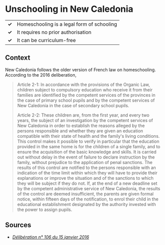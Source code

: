 # Unschooling in New Caledonia
| | |
|-|-|
| __✓__ | Homeschooling is a legal form of schooling |
| __✓__ | It requires no prior authorisation |
| __✓__ | It can be curriculum-free |

## Context

New Caledonia follows the older version of French law on homeschooling.
According to the 2016 deliberation,

> Article 2-1: In accordance with the provisions of the Organic Law, children subject to compulsory education who receive it from their families are identified by the competent services of the provinces in the case of primary school pupils and by the competent services of New Caledonia in the case of secondary school pupils.
> 
> Article 2-2: These children are, from the first year, and every two years, the subject of an investigation by the competent services of New Caledonia in order to establish the reasons alleged by the persons responsible and whether they are given an education compatible with their state of health and the family's living conditions. This control makes it possible to verify in particular that the education provided in the same home is for the children of a single family, and to ensure the acquisition of the basic knowledge and skills. It is carried out without delay in the event of failure to declare instruction by the family, without prejudice to the application of penal sanctions.
> The results of this control are notified to the persons responsible with an indication of the time limit within which they will have to provide their explanations or improve the situation and of the sanctions to which they will be subject if they do not. If, at the end of a new deadline set by the competent administrative service of New Caledonia, the results of the control are deemed insufficient, the parents are given formal notice, within fifteen days of the notification, to enrol their child in the educational establishment designated by the authority invested with the power to assign pupils.

## Sources

* [_Délibération n° 106 du 15 janvier 2016_](https://documentation.ac-noumea.nc/spip.php?rubrique196)
